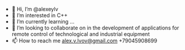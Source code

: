 - 👋 Hi, I’m @alexeylv
- 👀 I’m interested in C++
- 🌱 I’m currently learning ...
- 💞️ I’m looking to collaborate on in the development of applications for remote control of technological and industrial equipment
- 📫 How to reach me alex.v.lvov@gmail.com +79045908699

<!---
alexeylv/alexeylv is a ✨ special ✨ repository because its `README.md` (this file) appears on your GitHub profile.
You can click the Preview link to take a look at your changes.
--->
